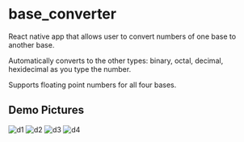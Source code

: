 # base_converter
React native app that allows user to convert numbers of one base to another base. 

Automatically converts to the other types: binary, octal, decimal, hexidecimal as you type the number.

Supports floating point numbers for all four bases.

## Demo Pictures

![d1](images/demo1.jpg)
![d2](images/demo2.jpg)
![d3](images/demo3.jpg)
![d4](images/demo4.jpg)
